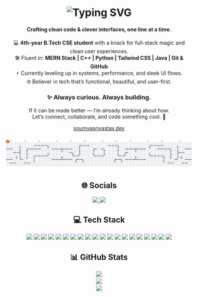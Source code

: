 <h1 align="center">
  <img src="https://readme-typing-svg.herokuapp.com?font=Fira+Code&size=28&duration=3000&pause=1000&color=F75C7E&center=true&vCenter=true&width=435&lines=Hey%2C+I'm+Soumya+Srivastav!" alt="Typing SVG" />
</h1>
<h4 align="center">Crafting clean code & clever interfaces, one line at a time.</h4>

<p align="center">
  💻 <strong>4th-year B.Tech CSE student</strong> with a knack for full-stack magic and clean user experiences.<br>
  🛠️ Fluent in: <strong>MERN Stack | C++ | Python | Tailwind CSS | Java | Git & GitHub</strong><br>
  ⚡ Currently leveling up in systems, performance, and sleek UI flows.<br>
  🌐 Believer in tech that’s functional, beautiful, and user-first.
</p>

<h3 align="center">✨ Always curious. Always building.</h3>

<p align="center">
  If it can be made better — I’m already thinking about how. <br>
  Let’s connect, collaborate, and code something cool. 🚀
</p>

<p align="center"><a href="[soumyasrivastav.dev](https://www.soumyasrivastav.dev/)">soumyasrivastav.dev</a></p>


###

<picture>
  <source media="(prefers-color-scheme: dark)" srcset="https://raw.githubusercontent.com/soumya813/soumya813/output/pacman-contribution-graph-dark.svg">
  <source media="(prefers-color-scheme: light)" srcset="https://raw.githubusercontent.com/soumya813/soumya813/output/pacman-contribution-graph.svg">
  <img alt="pacman contribution graph" src="https://raw.githubusercontent.com/soumya813/soumya813/output/pacman-contribution-graph.svg">
</picture>

###


<h2 align="center">🌐 Socials</h2>

<p align="center">
  <a href="https://linkedin.com/in/soumya-srivastav-6ba783238">
    <img src="https://img.shields.io/badge/LinkedIn-%230077B5.svg?logo=linkedin&logoColor=white" />
  </a>
  <a href="mailto:soumya21x@gmail.com">
    <img src="https://img.shields.io/badge/Email-D14836?logo=gmail&logoColor=white" />
  </a>
</p>

<h2 align="center">💻 Tech Stack</h2>

<p align="center">
  <img src="https://img.shields.io/badge/c-%2300599C.svg?style=for-the-badge&logo=c&logoColor=white" />
  <img src="https://img.shields.io/badge/c++-%2300599C.svg?style=for-the-badge&logo=c%2B%2B&logoColor=white" />
  <img src="https://img.shields.io/badge/css3-%231572B6.svg?style=for-the-badge&logo=css3&logoColor=white" />
  <img src="https://img.shields.io/badge/html5-%23E34F26.svg?style=for-the-badge&logo=html5&logoColor=white" />
  <img src="https://img.shields.io/badge/java-%23ED8B00.svg?style=for-the-badge&logo=openjdk&logoColor=white" />
  <img src="https://img.shields.io/badge/javascript-%23323330.svg?style=for-the-badge&logo=javascript&logoColor=%23F7DF1E" />
  <img src="https://img.shields.io/badge/python-3670A0?style=for-the-badge&logo=python&logoColor=ffdd54" />
  <img src="https://img.shields.io/badge/vercel-%23000000.svg?style=for-the-badge&logo=vercel&logoColor=white" />
  <img src="https://img.shields.io/badge/bootstrap-%238511FA.svg?style=for-the-badge&logo=bootstrap&logoColor=white" />
  <img src="https://img.shields.io/badge/express.js-%23404d59.svg?style=for-the-badge&logo=express&logoColor=%2361DAFB" />
  <img src="https://img.shields.io/badge/node.js-6DA55F?style=for-the-badge&logo=node.js&logoColor=white" />
  <img src="https://img.shields.io/badge/react-%2320232a.svg?style=for-the-badge&logo=react&logoColor=%2361DAFB" />
  <img src="https://img.shields.io/badge/tailwindcss-%2338B2AC.svg?style=for-the-badge&logo=tailwind-css&logoColor=white" />
  <img src="https://img.shields.io/badge/mysql-4479A1.svg?style=for-the-badge&logo=mysql&logoColor=white" />
  <img src="https://img.shields.io/badge/MongoDB-%234ea94b.svg?style=for-the-badge&logo=mongodb&logoColor=white" />
  <img src="https://img.shields.io/badge/Canva-%2300C4CC.svg?style=for-the-badge&logo=Canva&logoColor=white" />
  <img src="https://img.shields.io/badge/github-%23121011.svg?style=for-the-badge&logo=github&logoColor=white" />
  <img src="https://img.shields.io/badge/git-%23F05033.svg?style=for-the-badge&logo=git&logoColor=white" />
  <img src="https://img.shields.io/badge/Postman-FF6C37?style=for-the-badge&logo=postman&logoColor=white" />
  <img src="https://img.shields.io/badge/Notion-%23000000.svg?style=for-the-badge&logo=notion&logoColor=white" />
</p>

<h2 align="center">📊 GitHub Stats</h2>

<p align="center">
  <img src="https://github-readme-stats.vercel.app/api?username=soumya813&theme=omni&hide_border=false&include_all_commits=false&count_private=false" />
  <br/>
  <img src="https://nirzak-streak-stats.vercel.app/?user=soumya813&theme=omni&hide_border=false" />
  <br/>
  <img src="https://github-readme-stats.vercel.app/api/top-langs/?username=soumya813&theme=omni&hide_border=false&include_all_commits=false&count_private=false&layout=compact" />
</p>

